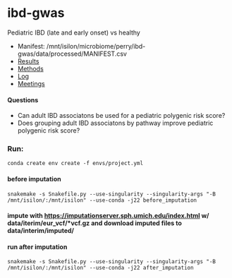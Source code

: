 ibd-gwas
==============================

Pediatric IBD (late and early onset) vs healthy
* Manifest: /mnt/isilon/microbiome/perry/ibd-gwas/data/processed/MANIFEST.csv
* [Results](writeup/results.md)
* [Methods](writeup/methods.md)
* [Log](writeup/log.md)
* [Meetings](writeup/meetings.md)

#### Questions
* Can adult IBD associatons be used for a pediatric polygenic risk score?
* Does grouping adult IBD associatons by pathway improve pediatric polygenic risk score?

### Run: 
`conda create env create -f envs/project.yml`
#### before imputation
`snakemake -s Snakefile.py --use-singularity --singularity-args "-B /mnt/isilon/:/mnt/isilon" --use-conda -j22 before_imputation`
#### impute with https://imputationserver.sph.umich.edu/index.html w/ data/iterim/eur_vcf/*vcf.gz and download imputed files to data/interim/imputed/
#### run after imputation
`snakemake -s Snakefile.py --use-singularity --singularity-args "-B /mnt/isilon/:/mnt/isilon" --use-conda -j22 after_imputation
`
